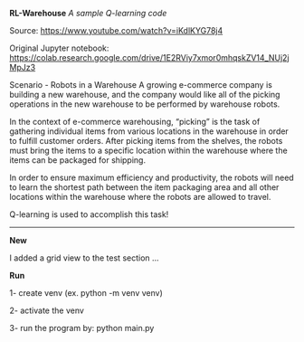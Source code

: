 **RL-Warehouse**
_A sample Q-learning code_

Source: https://www.youtube.com/watch?v=iKdlKYG78j4

Original Jupyter notebook: https://colab.research.google.com/drive/1E2RViy7xmor0mhqskZV14_NUj2jMpJz3


Scenario - Robots in a Warehouse
A growing e-commerce company is building a new warehouse, and the company would like all of the picking operations in the new warehouse to be performed by warehouse robots.

In the context of e-commerce warehousing, “picking” is the task of gathering individual items from various locations in the warehouse in order to fulfill customer orders.
After picking items from the shelves, the robots must bring the items to a specific location within the warehouse where the items can be packaged for shipping.

In order to ensure maximum efficiency and productivity, the robots will need to learn the shortest path between the item packaging area and all other locations within the warehouse where the robots are allowed to travel.

Q-learning is used to accomplish this task!

------------------------------------------------
**New**

I added a grid view to the test section ...

**Run**

1- create venv (ex. python -m venv venv)

2- activate the venv

3- run the program by: python main.py